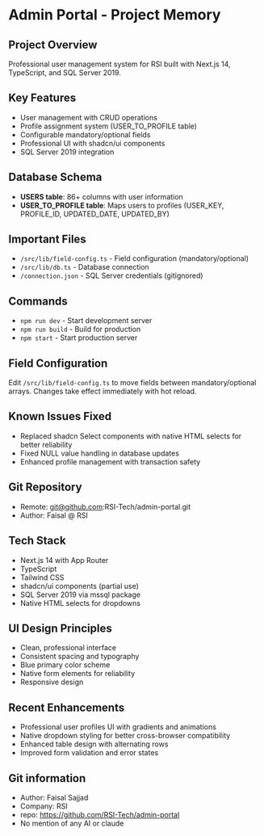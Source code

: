 # Admin Portal - Project Memory

## Project Overview
Professional user management system for RSI built with Next.js 14, TypeScript, and SQL Server 2019.

## Key Features
- User management with CRUD operations
- Profile assignment system (USER_TO_PROFILE table)
- Configurable mandatory/optional fields
- Professional UI with shadcn/ui components
- SQL Server 2019 integration

## Database Schema
- **USERS table**: 86+ columns with user information
- **USER_TO_PROFILE table**: Maps users to profiles (USER_KEY, PROFILE_ID, UPDATED_DATE, UPDATED_BY)

## Important Files
- `/src/lib/field-config.ts` - Field configuration (mandatory/optional)
- `/src/lib/db.ts` - Database connection
- `/connection.json` - SQL Server credentials (gitignored)

## Commands
- `npm run dev` - Start development server
- `npm run build` - Build for production
- `npm start` - Start production server

## Field Configuration
Edit `/src/lib/field-config.ts` to move fields between mandatory/optional arrays. Changes take effect immediately with hot reload.

## Known Issues Fixed
- Replaced shadcn Select components with native HTML selects for better reliability
- Fixed NULL value handling in database updates
- Enhanced profile management with transaction safety

## Git Repository
- Remote: git@github.com:RSI-Tech/admin-portal.git
- Author: Faisal @ RSI

## Tech Stack
- Next.js 14 with App Router
- TypeScript
- Tailwind CSS
- shadcn/ui components (partial use)
- SQL Server 2019 via mssql package
- Native HTML selects for dropdowns

## UI Design Principles
- Clean, professional interface
- Consistent spacing and typography
- Blue primary color scheme
- Native form elements for reliability
- Responsive design

## Recent Enhancements
- Professional user profiles UI with gradients and animations
- Native dropdown styling for better cross-browser compatibility
- Enhanced table design with alternating rows
- Improved form validation and error states

## Git information
- Author: Faisal Sajjad
- Company: RSI 
- repo: https://github.com/RSI-Tech/admin-portal
- No mention of any AI or claude